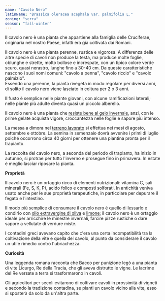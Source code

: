 ```yaml
---
name: "Cavolo Nero"
latinName: "Brassica oleracea acephala var. palmifolia L."
zoning: "serra"
season: "fall-winter"
---
```


Il cavolo nero è una pianta che appartiene alla famiglia delle
Cruciferae, originaria nel nostro Paese, infatti era già coltivata dai
Romani.

Il cavolo nero è una pianta perenne, rustica e vigorosa. A differenza
delle altre specie di cavoli non produce la testa, ma produce
molte foglie, oblunghe e strette, molto bollose e increspate, con un
tipico colore verde scuro, quasi nerastro, lunghe fino a 30-40 cm. Da
queste caratteristiche nascono i suoi nomi comuni: "cavolo a penna",
"cavolo riccio" e "cavolo palmizio".\
Essendo una perenne, la pianta rivegeta in modo regolare per diversi
anni, di solito il cavolo nero viene lasciato in coltura per 2 o 3 anni.

Il fusto è semplice nelle piante giovani, con alcune ramificazioni
laterali; nelle piante più adulte diventa quasi un piccolo alberello.

Il cavolo nero è una pianta che [resiste bene al gelo
invernale](https://www.coltivazionebiologica.it/come-proteggere-le-piante-dal-gelo/),
anzi, con le prime gelate acquista vigore, croccantezza nelle foglie e
sapore più intenso.

La messa a dimora nel [terreno
lavorato](https://www.coltivazionebiologica.it/come-fare-orto-preparazione-del-terreno/) si
effettua nei mesi di agosto, settembre e ottobre. La semina in semenzaio
dovrà avvenire i primi di luglio poiché occorrono circa 40 giorni per
ottenere una piantina pronta per il trapianto.

La raccolta del cavolo nero, a seconda del periodo di trapianto, ha
inizio in autunno, si protrae per tutto l'inverno e prosegue fino in
primavera. In estate è meglio lasciar riposare la pianta.

**Proprietà**

Il cavolo nero è un ortaggio ricco di elementi nutrizionali: vitamina C,
sali minerali (Fe, S, K, P), acido folico e composti solforati. In
antichità veniva usato anche per le sue proprietà terapeutiche, in
particolare per depurare il fegato e l'intestino.

Il modo più semplice di consumare il cavolo nero è quello di lessarlo e
condirlo con [olio extravergine di
oliva](https://www.amazon.it/s/ref=nb_sb_noss?__mk_it_IT=%C3%85M%C3%85%C5%BD%C3%95%C3%91&url=search-alias%3Dgrocery&field-keywords=olio+extravergine+oliva+biologico&rh=n%3A6198092031%2Ck%3Aolio+extravergine+oliva+biologico&_encoding=UTF8&tag=coltivazionebiologica-21&linkCode=ur2&linkId=ab30abcebf243f8e35644b57a59d8894&camp=3414&creative=21718) e [limone](https://www.coltivazionebiologica.it/coltivare-pianta-limone/);
il cavolo nero è un ortaggio ideale per arricchire le minestre
invernali, farcire pizze rustiche o dare sapore a vellutate di verdure
miste.

I contadini greci avevano capito che c'era una certa incompatibilità tra
la coltivazione della vite e quella del cavolo, al punto da considerare
il cavolo un utile rimedio contro l'ubriachezza.

**Curiosità**

Una leggenda romana racconta che Bacco per punizione legò a una pianta
di vite Licurgo, Re della Tracia, che gli aveva distrutto le vigne. Le
lacrime del Re versate a terra si trasformarono in cavoli.

Gli agricoltori per secoli evitarono di coltivare cavoli in prossimità
di vigneti e secondo la tradizione contadina, se pianti un cavolo vicino
alla vite, esso si sposterà da solo da un'altra parte.
